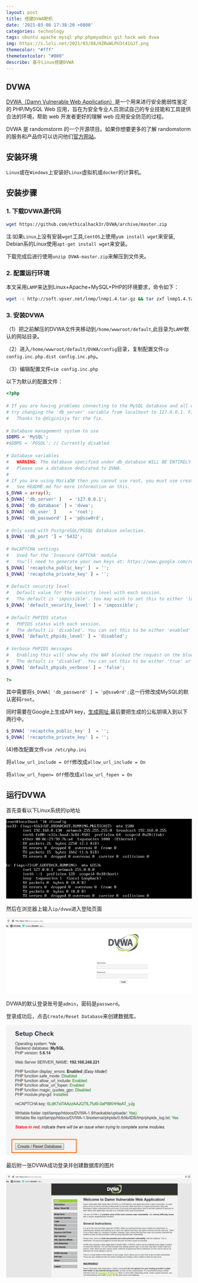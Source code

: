 ```yaml
---
layout: post
title: 搭建DVWA靶机
date: '2021-03-08 17:38:20 +0800'
categories: technology
tags: ubuntu apache mysql php phpmyadmin git hack web dvwa
img: https://i.loli.net/2021/03/08/HZRwWLPU3t41GJf.png
themecolor: "#fff"
themetextcolor: "#000"
describe: 基于Linux搭建DVWA
---
```


## DVWA

[DVWA（Damn Vulnerable Web Application）](https://dvwa.co.uk/)是一个用来进行安全脆弱性鉴定的 PHP/MySQL Web 应用，旨在为安全专业人员测试自己的专业技能和工具提供合法的环境，帮助 web 开发者更好的理解 web 应用安全防范的过程。

DVWA 是 randomstorm 的一个开源项目。如果你想要更多的了解 randomstorm 的服务和产品你可以访问他们[官方网站](www.randomstorm.com)。

## 安装环境

`Linux`或在`Windows`上安装好`Linux`虚拟机或`docker`的计算机。

## 安装步骤

### 1. 下载DVWA源代码

```bash
wget https://github.com/ethicalhack3r/DVWA/archive/master.zip
```

注:如果`Linux`上没有安装`wget`工具,`CentOS`上使用`yum install wget`来安装, Debian系的Linux使用`apt-get install wget`来安装。

下载完成后进行使用`unzip DVWA-master.zip`来解压到文件夹。

### 2. 配置运行环境

本文采用`LAMP`来达到Linux+Apache+MySQL+PHP的环境要求，命令如下：

```bash
wget -c http://soft.vpser.net/lnmp/lnmp1.4.tar.gz && tar zxf lnmp1.4.tar.gz && cd lnmp1.4 && ./install.sh lamp
```
### 3. 安装DVWA

（1）把之前解压的DVWA文件夹移动到`/home/wwwroot/default`,此目录为`LAMP`默认的网站目录。

（2）进入`/home/wwwroot/default/DVWA/config`目录，复制配置文件`cp config.inc.php.dist config.inc.php`。

（3）编辑配置文件`vim config.inc.php`

以下为默认的配置文件：

```php
<?php

# If you are having problems connecting to the MySQL database and all of the variables below are correct
# try changing the 'db_server' variable from localhost to 127.0.0.1. Fixes a problem due to sockets.
#   Thanks to @digininja for the fix.

# Database management system to use
$DBMS = 'MySQL';
#$DBMS = 'PGSQL'; // Currently disabled

# Database variables
#   WARNING: The database specified under db_database WILL BE ENTIRELY DELETED during setup.
#   Please use a database dedicated to DVWA.
#
# If you are using MariaDB then you cannot use root, you must use create a dedicated DVWA user.
#   See README.md for more information on this.
$_DVWA = array();
$_DVWA[ 'db_server' ]   = '127.0.0.1';
$_DVWA[ 'db_database' ] = 'dvwa';
$_DVWA[ 'db_user' ]     = 'root';
$_DVWA[ 'db_password' ] = 'p@ssw0rd';

# Only used with PostgreSQL/PGSQL database selection.
$_DVWA[ 'db_port '] = '5432';

# ReCAPTCHA settings
#   Used for the 'Insecure CAPTCHA' module
#   You'll need to generate your own keys at: https://www.google.com/recaptcha/admin/create
$_DVWA[ 'recaptcha_public_key' ]  = '';
$_DVWA[ 'recaptcha_private_key' ] = '';

# Default security level
#   Default value for the secuirty level with each session.
#   The default is 'impossible'. You may wish to set this to either 'low', 'medium', 'high' or impossible'.
$_DVWA[ 'default_security_level' ] = 'impossible';

# Default PHPIDS status
#   PHPIDS status with each session.
#   The default is 'disabled'. You can set this to be either 'enabled' or 'disabled'.
$_DVWA[ 'default_phpids_level' ] = 'disabled';

# Verbose PHPIDS messages
#   Enabling this will show why the WAF blocked the request on the blocked request.
#   The default is 'disabled'. You can set this to be either 'true' or 'false'.
$_DVWA[ 'default_phpids_verbose' ] = 'false';

?>
```

其中需要将`$_DVWA[ 'db_password' ] = 'p@ssw0rd';`这一行修改成MySQL的默认密码`root`。

同时需要在Google上生成API key，[生成网址](https://www.google.com/recaptcha/admin/create),最后要把生成的公私钥填入到以下两行中。

```php
$_DVWA[ 'recaptcha_public_key' ]  = '';
$_DVWA[ 'recaptcha_private_key' ] = '';
```

(4)修改配置文件`vim /etc/php.ini`

将`allow_url_include = Off`修改成`allow_url_include = On`

将`allow_url_fopen= Off`修改成`allow_url_fopen = On`

## 运行DVWA

首先查看以下Linux系统的ip地址

<img src="/assets/images/posts/dvwa/install/ip.jpg">

然后在浏览器上输入`ip/dvwa`进入登陆页面

<img src="/assets/images/posts/dvwa/install/login.jpg">

DVWA的默认登录账号是`admin`，密码是`password`。

登录成功后，点击`Create/Reset Database`来创建数据库。

<img src="/assets/images/posts/dvwa/install/CreateDatabase.jpg">

最后附一张DVWA成功登录并创建数据库的图片

<img src="/assets/images/posts/dvwa/install/dvwa-success.png">